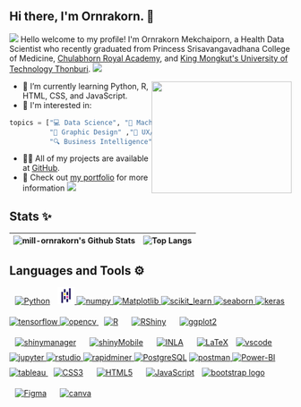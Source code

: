 ## Hi there, I'm Ornrakorn. 👋  
<img src="https://media0.giphy.com/media/dXSX78fEcQ4aEpvW44/giphy.gif" width="35"> Hello welcome to my profile! I'm Ornrakorn Mekchaiporn, a Health Data Scientist who recently graduated from Princess Srisavangavadhana College of Medicine, [Chulabhorn Royal Academy](https://www.cra.ac.th/en/home), and [King Mongkut's University of Technology Thonburi](https://www.kmutt.ac.th/en/). <img src="https://emojis.slackmojis.com/emojis/images/1621024394/39092/cat-roll.gif?1621024394" width="28" />

<img src="https://media2.giphy.com/media/PowPs3nkR1PwJCPqtc/giphy.gif" align="right" width="250" height="200" />

- 🌱 I’m currently learning Python, R, HTML, CSS, and JavaScript.
- 💬 I'm interested in:
 ``` py
 topics = ["💻 Data Science", "🤖 Machine Learning", "📊 Data Visualization", 
           "🎨 Graphic Design" ,"📏 UX/UI Design", "✨ Infographic Design",
           "🔍 Business Intelligence", "🧪 Biostatistics and Epidemiology" ]
 ```

- 👨‍💻 All of my projects are available at [GitHub](https://github.com/mill-ornrakorn).
- 📝 Check out [my portfolio](https://mill-ornrakorn.github.io/my-portfolio-website/) for more information <img src="https://p6.itc.cn/q_70/images03/20220217/dcb33e8ef3cd47168f6358eb0e2257d2.gif" width="20" />

## Stats ✨
| ![mill-ornrakorn's Github Stats](https://github-readme-stats.vercel.app/api?username=mill-ornrakorn&theme=buefy&show_icons=true&rank_icon=github&hide_border=true) | ![Top Langs](https://github-readme-stats.vercel.app/api/top-langs/?username=mill-ornrakorn&theme=buefy&hide=TeX&layout=compact&hide_border=true&hide_progress=true) |
| ------------- | ------------- |


## Languages and Tools ⚙
<div align="left">  
  <a href="https://www.python.org/" target="_blank"><img style="margin: 10px" src="https://profilinator.rishav.dev/skills-assets/python-original.svg" alt="Python" height="30" /></a>  
  <a href="https://pandas.pydata.org/" target="_blank" rel="noreferrer"> <img src="https://raw.githubusercontent.com/devicons/devicon/2ae2a900d2f041da66e950e4d48052658d850630/icons/pandas/pandas-original.svg" alt="pandas" width="30" height="30"/> </a> 
  <a href="https://numpy.org/" target="_blank" rel="noreferrer"> <img src="https://cdn.jsdelivr.net/gh/devicons/devicon/icons/numpy/numpy-original.svg" alt="numpy" width="30" height="30"/> </a> 
  <a href="https://matplotlib.org/" target="_blank" rel="noreferrer"> <img src="https://upload.wikimedia.org/wikipedia/commons/thumb/8/84/Matplotlib_icon.svg/1200px-Matplotlib_icon.svg.png" alt="Matplotlib" width="30" height="30"/> </a> 
  <a href="https://scikit-learn.org/" target="_blank" rel="noreferrer"> <img src="https://upload.wikimedia.org/wikipedia/commons/0/05/Scikit_learn_logo_small.svg" alt="scikit_learn" width="30" height="30"/> </a> <a href="https://seaborn.pydata.org/" target="_blank" rel="noreferrer"> <img src="https://seaborn.pydata.org/_images/logo-mark-lightbg.svg" alt="seaborn" width="30" height="30"/> </a> 
  <a href="https://keras.io/" target="_blank" rel="noreferrer"> <img src="https://upload.wikimedia.org/wikipedia/commons/thumb/a/ae/Keras_logo.svg/1200px-Keras_logo.svg.png" alt="keras" width="30" height="30"/> </a> 
  <a href="https://www.tensorflow.org" target="_blank" rel="noreferrer"> <img src="https://www.vectorlogo.zone/logos/tensorflow/tensorflow-icon.svg" alt="tensorflow" width="30" height="30"/> </a>
  <a href="https://opencv.org/" target="_blank" rel="noreferrer"> <img src="https://www.vectorlogo.zone/logos/opencv/opencv-icon.svg" alt="opencv" width="30" height="30"/> </a> 
  <a href="https://www.r-project.org/" target="_blank"><img style="margin: 10px" src="https://profilinator.rishav.dev/skills-assets/r.svg" alt="R" height="30" /></a>  
  <a href="https://shiny.posit.co/" target="_blank"><img style="margin: 10px" src="https://rstudio.github.io/shiny/reference/figures/logo.png" alt="RShiny" height="30" /></a>  
  <a href="https://ggplot2.tidyverse.org/" target="_blank"><img style="margin: 10px" src="https://bookdown.org/somsak_c/data_visualization_with_r_programming/chapter8/ggplo2logo.png" alt="ggplot2" height="30" /></a>  
  <a href="https://datastorm-open.github.io/shinymanager/" target="_blank"><img style="margin: 10px" src="https://datastorm-open.github.io/shinymanager/reference/figures/shinymanager.png" alt="shinymanager" height="30" /></a>  
  <a href="https://rinterface.github.io/shinyMobile/" target="_blank"><img style="margin: 10px" src="https://rinterface.github.io/shinyMobile/reference/figures/logo.png" alt="shinyMobile" height="30" /></a> 
  <a href="https://www.r-inla.org/" target="_blank"><img style="margin: 10px" src="https://external-preview.redd.it/SuufcS2g7hHGeZNuVv4Y13CsZsHHEsg6irrg9Wtmx2o.jpg?auto=webp&s=2897e37cf985408b69d92820adf873713757870d" alt="INLA" height="30" /></a>  
  <a href="https://www.latex-project.org/" target="_blank"><img style="margin: 10px" src="https://upload.wikimedia.org/wikipedia/commons/thumb/9/92/LaTeX_logo.svg/1200px-LaTeX_logo.svg.png" alt="LaTeX" height="20"  width="30"/></a>
 <!-- ide -->
  <a href="https://code.visualstudio.com/" target="_blank" rel="noreferrer"> <img src="https://upload.wikimedia.org/wikipedia/commons/thumb/9/9a/Visual_Studio_Code_1.35_icon.svg/768px-Visual_Studio_Code_1.35_icon.svg.png" alt="vscode" width="30" height="30"/> </a>
  <a href="https://jupyter.org/" target="_blank" rel="noreferrer"> <img src="https://upload.wikimedia.org/wikipedia/commons/thumb/3/38/Jupyter_logo.svg/1200px-Jupyter_logo.svg.png" alt="jupyter" width="30" height="30"/> </a>
  <a href="https://posit.co/download/rstudio-desktop/" target="_blank" rel="noreferrer"> <img src="https://cdn.jsdelivr.net/gh/devicons/devicon/icons/rstudio/rstudio-original.svg" alt="rstudio" width="30" height="30"/> </a>
 <!-- sw -->
  <a href="https://rapidminer.com/" target="_blank" rel="noreferrer"> <img src="https://avatars.githubusercontent.com/u/4490278?s=280&v=4" alt="rapidminer" width="30" height="30"/> </a>
  <a href="https://www.postgresql.org/" target="_blank" rel="noreferrer"><img src="https://raw.githubusercontent.com/danielcranney/readme-generator/main/public/icons/skills/postgresql-colored.svg" width="30" height="30" alt="PostgreSQL" /></a>
  <a href="https://www.postman.com/" target="_blank" rel="noreferrer"> <img src="https://seeklogo.com/images/P/postman-logo-0087CA0D15-seeklogo.com.png" alt="postman" width="30" height="30"/> </a>
  <a href="https://powerbi.microsoft.com/en-us/" target="_blank" rel="noreferrer"> <img src="https://upload.wikimedia.org/wikipedia/commons/thumb/c/cf/New_Power_BI_Logo.svg/2048px-New_Power_BI_Logo.svg.png" alt="Power-BI"  height="30"/> </a> 
  <a href="https://www.tableau.com/" target="_blank" rel="noreferrer"> <img src="https://seeklogo.com/images/T/tableau-software-logo-F1CE2CA54A-seeklogo.com.png" alt="tableau"  height="30"/> </a> 
<!-- Front End -->
  <a href="https://www.w3schools.com/css/" target="_blank"><img style="margin: 10px" src="https://profilinator.rishav.dev/skills-assets/css3-original-wordmark.svg" alt="CSS3" height="30" /></a>  
  <a href="https://en.wikipedia.org/wiki/HTML5" target="_blank"><img style="margin: 10px" src="https://profilinator.rishav.dev/skills-assets/html5-original-wordmark.svg" alt="HTML5" height="30" /></a>  
  <a href="https://www.javascript.com/" target="_blank"><img style="margin: 10px" src="https://profilinator.rishav.dev/skills-assets/javascript-original.svg" alt="JavaScript" height="30" /></a>  
  <a href="https://getbootstrap.com/docs/3.4/javascript/" target="_blank"><img src="https://cdn.jsdelivr.net/gh/devicons/devicon/icons/bootstrap/bootstrap-original.svg" height="30" alt="bootstrap logo"  /></a>  
  <a href="https://www.figma.com/" target="_blank"><img style="margin: 10px" src="https://profilinator.rishav.dev/skills-assets/figma-icon.svg" alt="Figma" height="30" /></a> 
  <a href="https://www.canva.com/" target="_blank"><img style="margin: 10px" src="https://cdn.jsdelivr.net/gh/devicons/devicon/icons/canva/canva-original.svg" alt="canva" height="30" /></a> 
</div>


<!-- ![Visitor Badge](https://visitor-badge.laobi.icu/badge?page_id=mill-ornrakorn.mill-ornrakorn) 
#### 💻Work experience:
  
- Jun 2022 - Aug 2022: ```Health Data Scientist``` intern (Work Integrated Learning based [project](https://github.com/mill-ornrakorn/Spatiotemporal-epidemiology-and-analysis-of-mental-health-conditions-in-Thailand)) at Mahidol-Oxford Tropical Medicine Research Unit (MORU) Faculty of Tropical Medicine Mahidol University in Bangkok, Thailand.-->
